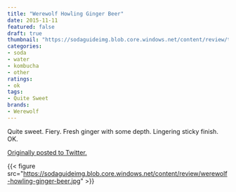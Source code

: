 ```yaml
---
title: "Werewolf Howling Ginger Beer"
date: 2015-11-11
featured: false
draft: true
thumbnail: "https://sodaguideimg.blob.core.windows.net/content/review/thumbs/werewolf-howling-ginger-beer.jpg"
categories:
- soda
- water
- kombucha
- other
ratings:
- ok
tags:
- Quite Sweet
brands:
- Werewolf
---
```


Quite sweet. Fiery. Fresh ginger with some depth. Lingering sticky finish. OK.

[Originally posted to Twitter.](https://twitter.com/Cavorter/status/664589168731947010)

{{< figure src="https://sodaguideimg.blob.core.windows.net/content/review/werewolf-howling-ginger-beer.jpg" >}}

